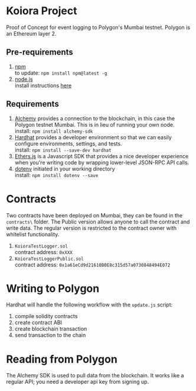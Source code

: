 # Koiora Project
Proof of Concept for event logging to Polygon's Mumbai testnet. Polygon is an Ethereum layer 2.

## Pre-requirements
1. [npm](https://www.npmjs.com/)\
   to update: `npm install npm@latest -g`
2. [node.js](https://nodejs.org/en/download/)\
   install instructions [here](https://learnubuntu.com/install-node/)

## Requirements
1. [Alchemy](https://www.alchemy.com/) provides a connection to the blockchain, in this case the Polygon testnet Mumbai. This is in lieu of running your own node.\
   install: `npm install alchemy-sdk`
2. [Hardhat](https://hardhat.org/) provides a developer environment so that we can easily configure environments, settings, and tests.\
   install: `npm install --save-dev hardhat`
3. [Ethers.js](https://docs.ethers.io/v5/) is a Javascript SDK that provides a nice developer experience when you're writing code by wrapping lower-level JSON-RPC API calls.
4. [dotenv](https://www.npmjs.com/package/dotenv) initiated in your working directory\
   install: `npm install dotenv --save`

# Contracts
Two contracts have been deployed on Mumbai, they can be found in the `contracts\` folder. The Public version allows anyone to call the contract and write data. The regular version is restricted to the contract owner with whitelist functionality.
1. `KoioraTestLogger.sol`\
   contract address: `0xXXX`
2. `KoioraTestLoggerPublic.sol`\
   contract address: `0x1a61eCd9d21610B0E8c315d57a0730848494E072`

# Writing to Polygon
Hardhat will handle the following workflow with the `update.js` script:
1. compile solidity contracts
2. create contract ABI
3. create blockchain transaction
4. send transaction to the chain

# Reading from Polygon
The Alchemy SDK is used to pull data from the blockchain. It works like a regular API; you need a developer api key from signing up.

